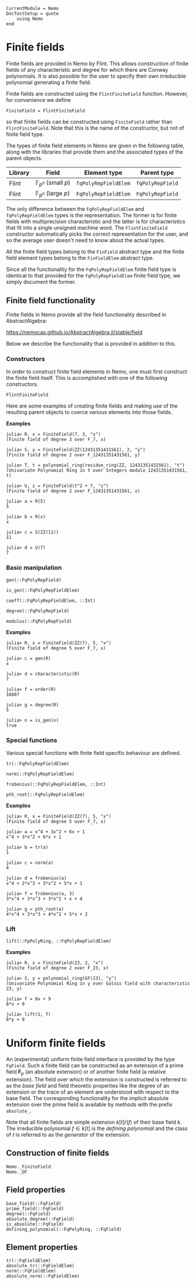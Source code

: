```@meta
CurrentModule = Nemo
DocTestSetup = quote
    using Nemo
end
```

# Finite fields

Finite fields are provided in Nemo by Flint. This allows construction of finite
fields of any characteristic and degree for which there are Conway polynomials.
It is also possible for the user to specify their own irreducible polynomial
generating a finite field.

Finite fields are constructed using the `FlintFiniteField` function. However,
for convenience we define

```
FiniteField = FlintFiniteField
```

so that finite fields can be constructed using `FiniteField` rather than
`FlintFiniteField`. Note that this is the name of the constructor, but not of
finite field type.

The types of finite field elements in Nemo are given in the following table,
along with the libraries that provide them and the associated types of the
parent objects.

 Library | Field                          | Element type  | Parent type
---------|--------------------------------|---------------|---------------------
Flint    | $\mathbb{F}_{p^n}$ (small $p$) | `fqPolyRepFieldElem`     | `fqPolyRepField`
Flint    | $\mathbb{F}_{p^n}$ (large $p$) | `FqPolyRepFieldElem`          | `FqPolyRepField`

The only difference between the `FqPolyRepFieldElem` and `fqPolyRepFieldElem` types is the representation.
The former is for finite fields with multiprecision characteristic and the
latter is for characteristics that fit into a single unsigned machine word. The
`FlintFiniteField` constructor automatically picks the correct representation
for the user, and so the average user doesn't need to know about the actual
types.

All the finite field types belong to the `FinField` abstract type and the
finite field element types belong to the `FinFieldElem` abstract type.

Since all the functionality for the `FqPolyRepFieldElem` finite field type is identical to that
provided for the `fqPolyRepFieldElem` finite field type, we simply document the former.

## Finite field functionality

Finite fields in Nemo provide all the field functionality described in AbstractAlgebra:

<https://nemocas.github.io/AbstractAlgebra.jl/stable/field>

Below we describe the functionality that is provided in addition to this.

### Constructors

In order to construct finite field elements in Nemo, one must first construct
the finite field itself. This is accomplished with one of the following
constructors.

```@docs
FlintFiniteField
```

Here are some examples of creating finite fields and making use of the
resulting parent objects to coerce various elements into those fields.

**Examples**

```jldoctest
julia> R, x = FiniteField(7, 3, "x")
(Finite field of degree 3 over F_7, x)

julia> S, y = FiniteField(ZZ(12431351431561), 2, "y")
(Finite field of degree 2 over F_12431351431561, y)

julia> T, t = polynomial_ring(residue_ring(ZZ, 12431351431561), "t")
(Univariate Polynomial Ring in t over Integers modulo 12431351431561, t)

julia> U, z = FiniteField(t^2 + 7, "z")
(Finite field of degree 2 over F_12431351431561, z)

julia> a = R(5)
5

julia> b = R(x)
x

julia> c = S(ZZ(11))
11

julia> d = U(7)
7
```

### Basic manipulation

```@docs
gen(::FqPolyRepField)
```

```@docs
is_gen(::FqPolyRepFieldElem)
```

```@docs
coeff(::FqPolyRepFieldElem, ::Int)
```

```@docs
degree(::FqPolyRepField)
```

```@docs
modulus(::FqPolyRepField)
```

**Examples**

```jldoctest
julia> R, x = FiniteField(ZZ(7), 5, "x")
(Finite field of degree 5 over F_7, x)

julia> c = gen(R)
x

julia> d = characteristic(R)
7

julia> f = order(R)
16807

julia> g = degree(R)
5

julia> n = is_gen(x)
true
```

### Special functions

Various special functions with finite field specific behaviour are defined.

```@docs
tr(::FqPolyRepFieldElem)
```

```@docs
norm(::FqPolyRepFieldElem)
```

```@docs
frobenius(::FqPolyRepFieldElem, ::Int)
```

```@docs
pth_root(::FqPolyRepFieldElem)
```

**Examples**

```jldoctest
julia> R, x = FiniteField(ZZ(7), 5, "x")
(Finite field of degree 5 over F_7, x)

julia> a = x^4 + 3x^2 + 6x + 1
x^4 + 3*x^2 + 6*x + 1

julia> b = tr(a)
1

julia> c = norm(a)
4

julia> d = frobenius(a)
x^4 + 2*x^3 + 3*x^2 + 5*x + 1

julia> f = frobenius(a, 3)
3*x^4 + 3*x^3 + 3*x^2 + x + 4

julia> g = pth_root(a)
4*x^4 + 3*x^3 + 4*x^2 + 5*x + 2
```

### Lift

```@docs
lift(::FpPolyRing, ::FqPolyRepFieldElem)
```

**Examples**

```jldoctest
julia> R, x = FiniteField(23, 2, "x")
(Finite field of degree 2 over F_23, x)

julia> S, y = polynomial_ring(GF(23), "y")
(Univariate Polynomial Ring in y over Galois field with characteristic 23, y)

julia> f = 8x + 9
8*x + 9

julia> lift(S, f)
8*y + 9
```

# Uniform finite fields

An (experimental) uniform finite field interface is provided by the type `FqField`.
Such a finite field can be constructed as an extension of a prime field
$\mathbf{F}_p$ (an absolute extension) or of another finite field (a relative
extension). The field over which the extension is constructed is referred to as the *base field*
and field theoretic properties like the degree of an extension or the trace of an element are understood with respect to the base field.
The corresponding functionality for the implicit absolute extension over the prime field is available
by methods with the prefix `absolute_`.

Note that all finite fields are simple extension $k[t]/(f)$ of their base field $k$.
The irreducible polynomial $f \in k[t]$ is the *defining polynomial* and the class of $t$ is referred
to as the *generator* of the extension.

## Construction of finite fields

```@docs
Nemo._FiniteField
Nemo._GF
```

## Field properties

```@docs
base_field(::FqField)
prime_field(::FqField)
degree(::FqField)
absolute_degree(::FqField)
is_absolute(::FqField)
defining_polynomial(::FqPolyRing, ::FqField)
```

## Element properties

```@docs
tr(::FqFieldElem)
absolute_tr(::FqFieldElem)
norm(::FqFieldElem)
absolute_norm(::FqFieldElem)
```
